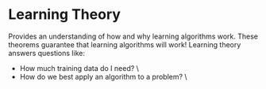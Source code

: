 # Learning Theory 

Provides an understanding of how and why learning algorithms work.  These theorems guarantee that learning algorithms will work!  Learning theory answers questions like:

* How much training data do I need? \\
* How do we best apply an algorithm to a problem? \\
